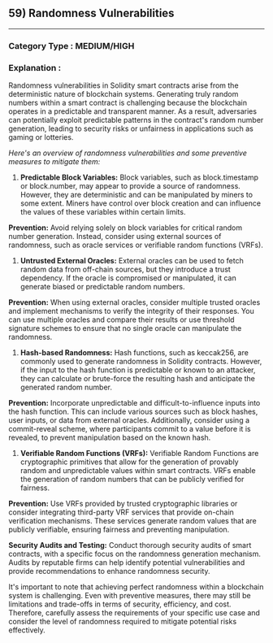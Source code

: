 ## 59) Randomness Vulnerabilities





---

### **Category Type** : MEDIUM/HIGH


### **Explanation** : 


Randomness vulnerabilities in Solidity smart contracts arise from the deterministic nature of blockchain systems. Generating truly random numbers within a smart contract is challenging because the blockchain operates in a predictable and transparent manner. As a result, adversaries can potentially exploit predictable patterns in the contract's random number generation, leading to security risks or unfairness in applications such as gaming or lotteries.

*Here's an overview of randomness vulnerabilities and some preventive measures to mitigate them:*

1. **Predictable Block Variables:** Block variables, such as block.timestamp or block.number, may appear to provide a source of randomness. However, they are deterministic and can be manipulated by miners to some extent. Miners have control over block creation and can influence the values of these variables within certain limits.


**Prevention:** Avoid relying solely on block variables for critical random number generation. Instead, consider using external sources of randomness, such as oracle services or verifiable random functions (VRFs).


1. **Untrusted External Oracles:** External oracles can be used to fetch random data from off-chain sources, but they introduce a trust dependency. If the oracle is compromised or manipulated, it can generate biased or predictable random numbers.


**Prevention:** When using external oracles, consider multiple trusted oracles and implement mechanisms to verify the integrity of their responses. You can use multiple oracles and compare their results or use threshold signature schemes to ensure that no single oracle can manipulate the randomness.


1. **Hash-based Randomness:** Hash functions, such as keccak256, are commonly used to generate randomness in Solidity contracts. However, if the input to the hash function is predictable or known to an attacker, they can calculate or brute-force the resulting hash and anticipate the generated random number.

**Prevention:** Incorporate unpredictable and difficult-to-influence inputs into the hash function. This can include various sources such as block hashes, user inputs, or data from external oracles. Additionally, consider using a commit-reveal scheme, where participants commit to a value before it is revealed, to prevent manipulation based on the known hash.


1. **Verifiable Random Functions (VRFs):** Verifiable Random Functions are cryptographic primitives that allow for the generation of provably random and unpredictable values within smart contracts. VRFs enable the generation of random numbers that can be publicly verified for fairness.


**Prevention:** Use VRFs provided by trusted cryptographic libraries or consider integrating third-party VRF services that provide on-chain verification mechanisms. These services generate random values that are publicly verifiable, ensuring fairness and preventing manipulation.

**Security Audits and Testing:** Conduct thorough security audits of smart contracts, with a specific focus on the randomness generation mechanism. Audits by reputable firms can help identify potential vulnerabilities and provide recommendations to enhance randomness security.


It's important to note that achieving perfect randomness within a blockchain system is challenging. Even with preventive measures, there may still be limitations and trade-offs in terms of security, efficiency, and cost. Therefore, carefully assess the requirements of your specific use case and consider the level of randomness required to mitigate potential risks effectively.